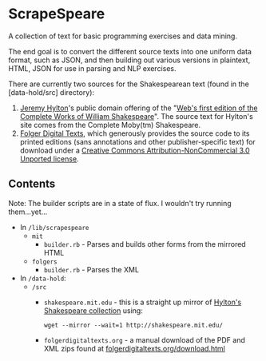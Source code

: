 # ScrapeSpeare

A collection of text for basic programming exercises and data mining. 

The end goal is to convert the different source texts into one uniform data format, such as JSON, and then building out various versions in plaintext, HTML, JSON for use in parsing and NLP exercises.

There are currently two sources for the Shakespearean text (found in the [data-hold/src] directory):

1. [Jeremy Hylton](https://www.python.org/~jeremy/)'s public domain offering of the "[Web's first edition of the Complete Works of William Shakespeare](http://shakespeare.mit.edu/)". The source text for Hylton's site comes from the Complete Moby(tm) Shakespeare.
2. [Folger Digital Texts](http://http://www.folgerdigitaltexts.org/), which generously provides the source code to its printed editions (sans annotations and other publisher-specific text) for download under a [Creative Commons Attribution-NonCommercial 3.0 Unported license](http://creativecommons.org/licenses/by-nc/3.0/deed.en_US).





## Contents

Note: The builder scripts are in a state of flux. I wouldn't try running them...yet...

- In `/lib/scrapespeare`
  + `mit`
    + `builder.rb` -  Parses and builds other forms from the mirrored HTML
  + `folgers`
    * `builder.rb` - Parses the XML 
- In `/data-hold`:
  + `/src`
    + `shakespeare.mit.edu` - this is a straight up mirror of [Hylton's Shakespeare collection](http://shakespeare.mit.edu/) using: 

          wget --mirror --wait=1 http://shakespeare.mit.edu/
  
    + `folgerdigitaltexts.org` - a manual download of the PDF and XML zips found at [folgerdigitaltexts.org/download.html](http://www.folgerdigitaltexts.org/download.html)
